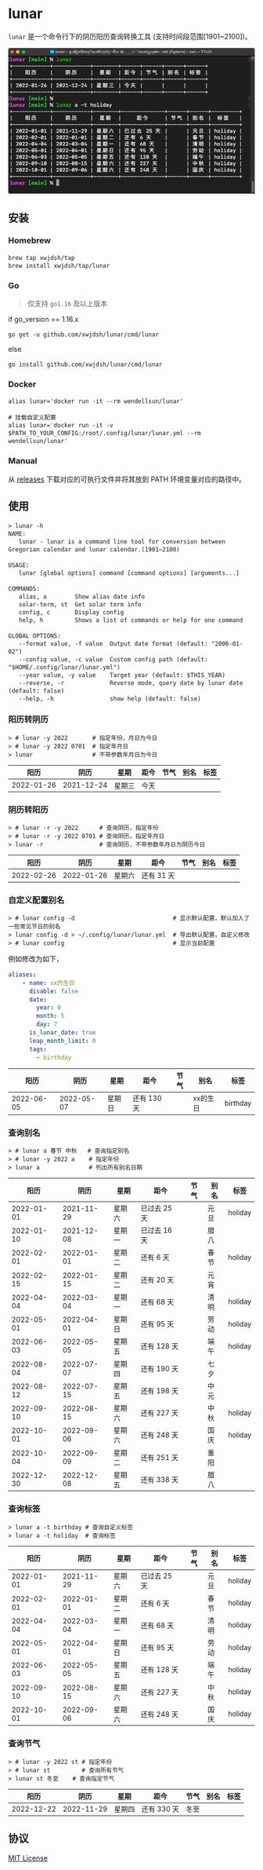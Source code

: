 # lunar

`lunar` 是一个命令行下的阴历阳历查询转换工具 (支持时间段范围[1901~2100])。

![](https://raw.githubusercontent.com/xwjdsh/lunar/main/screenshot.png)

## 安装
### Homebrew
```
brew tap xwjdsh/tap
brew install xwjdsh/tap/lunar
```
### Go
> 仅支持 `go1.16` 及以上版本

if go_version == 1.16.x
```
go get -u github.com/xwjdsh/lunar/cmd/lunar
```
else
```
go install github.com/xwjdsh/lunar/cmd/lunar
```

### Docker
```
alias lunar='docker run -it --rm wendellsun/lunar'

# 挂载自定义配置
alias lunar='docker run -it -v $PATH_TO_YOUR_CONFIG:/root/.config/lunar/lunar.yml --rm wendellsun/lunar'
```

### Manual
从 [releases](https://github.com/xwjdsh/lunar/releases) 下载对应的可执行文件并将其放到 PATH 环境变量对应的路径中。

## 使用
```
> lunar -h
NAME:
   lunar - lunar is a command line tool for conversion between Gregorian calendar and lunar calendar.(1901~2100)

USAGE:
   lunar [global options] command [command options] [arguments...]

COMMANDS:
   alias, a        Show alias date info
   solar-term, st  Get solar term info
   config, c       Display config
   help, h         Shows a list of commands or help for one command

GLOBAL OPTIONS:
   --format value, -f value  Output date format (default: "2006-01-02")
   --config value, -c value  Custom config path (default: "$HOME/.config/lunar/lunar.yml")
   --year value, -y value    Target year (default: $THIS_YEAR)
   --reverse, -r             Reverse mode, query date by lunar date (default: false)
   --help, -h                show help (default: false)
```

### 阳历转阴历
```
> # lunar -y 2022       # 指定年份，月日为今日
> # lunar -y 2022 0701  # 指定年月日
> lunar                 # 不带参数年月日为今日
```
|    阳历    |    阴历    |  星期  | 距今 | 节气 | 别名 | 标签 |
|  ----  | ----  |  ----  | ----  |  ----  | ----  |  ----  |
| 2022-01-26 | 2021-12-24 | 星期三 | 今天 |      |      |      |


### 阴历转阳历
```
> # lunar -r -y 2022      # 查询阴历，指定年份
> # lunar -r -y 2022 0701 # 查询阴历，指定年月日
> lunar -r                # 查询阴历，不带参数年月日为阴历今日
```
|    阳历    |    阴历    |  星期  |    距今    | 节气 | 别名 | 标签 |
|  ----  | ----  |  ----  | ----  |  ----  | ----  |  ----  |
| 2022-02-26 | 2022-01-26 | 星期六 | 还有 31 天 |      |      |      |

### 自定义配置别名
```
> # lunar config -d                            # 显示默认配置，默认加入了一些常见节日的别名
> lunar config -d > ~/.config/lunar/lunar.yml  # 导出默认配置，自定义修改
> # lunar config                               # 显示当前配置
```
例如修改为如下，
```yml
aliases:
    - name: xx的生日
      disable: false
      date:
        year: 0
        month: 5
        day: 7
      is_lunar_date: true
      leap_month_limit: 0
      tags:
        - birthday
```
|    阳历    |    阴历    |  星期  |    距今     | 节气 |   别名   |   标签   |
|  ----  | ----  |  ----  | ----  |  ----  | ----  |  ----  |
| 2022-06-05 | 2022-05-07 | 星期日 | 还有 130 天 |      | xx的生日 | birthday |


### 查询别名
```
> # lunar a 春节 中秋   # 查询指定别名
> # lunar -y 2022 a    # 指定年份
> lunar a              # 列出所有别名日期
```
|    阳历    |    阴历    |  星期  |     距今     | 节气 | 别名 |  标签   |
|  ----  | ----  |  ----  | ----  |  ----  | ----  |  ----  |
| 2022-01-01 | 2021-11-29 | 星期六 | 已过去 25 天 |      | 元旦 | holiday |
| 2022-01-10 | 2021-12-08 | 星期一 | 已过去 16 天 |      | 腊八 |         |
| 2022-02-01 | 2022-01-01 | 星期二 | 还有 6 天    |      | 春节 | holiday |
| 2022-02-15 | 2022-01-15 | 星期二 | 还有 20 天   |      | 元宵 |         |
| 2022-04-04 | 2022-03-04 | 星期一 | 还有 68 天   |      | 清明 | holiday |
| 2022-05-01 | 2022-04-01 | 星期日 | 还有 95 天   |      | 劳动 | holiday |
| 2022-06-03 | 2022-05-05 | 星期五 | 还有 128 天  |      | 端午 | holiday |
| 2022-08-04 | 2022-07-07 | 星期四 | 还有 190 天  |      | 七夕 |         |
| 2022-08-12 | 2022-07-15 | 星期五 | 还有 198 天  |      | 中元 |         |
| 2022-09-10 | 2022-08-15 | 星期六 | 还有 227 天  |      | 中秋 | holiday |
| 2022-10-01 | 2022-09-06 | 星期六 | 还有 248 天  |      | 国庆 | holiday |
| 2022-10-04 | 2022-09-09 | 星期二 | 还有 251 天  |      | 重阳 |         |
| 2022-12-30 | 2022-12-08 | 星期五 | 还有 338 天  |      | 腊八 |         |

### 查询标签
```
> lunar a -t birthday # 查询自定义标签
> lunar a -t holiday  # 查询标签
```
|    阳历    |    阴历    |  星期  |     距今     | 节气 | 别名 |  标签   |
|  ----  | ----  |  ----  | ----  |  ----  | ----  |  ----  |
| 2022-01-01 | 2021-11-29 | 星期六 | 已过去 25 天 |      | 元旦 | holiday |
| 2022-02-01 | 2022-01-01 | 星期二 | 还有 6 天    |      | 春节 | holiday |
| 2022-04-04 | 2022-03-04 | 星期一 | 还有 68 天   |      | 清明 | holiday |
| 2022-05-01 | 2022-04-01 | 星期日 | 还有 95 天   |      | 劳动 | holiday |
| 2022-06-03 | 2022-05-05 | 星期五 | 还有 128 天  |      | 端午 | holiday |
| 2022-09-10 | 2022-08-15 | 星期六 | 还有 227 天  |      | 中秋 | holiday |
| 2022-10-01 | 2022-09-06 | 星期六 | 还有 248 天  |      | 国庆 | holiday |


### 查询节气
```
> # lunar -y 2022 st # 指定年份
> # lunar st         # 查询所有节气
> lunar st 冬至    # 查询指定节气
```
|    阳历    |    阴历    |  星期  |    距今     | 节气 | 别名 | 标签 |
|  ----  | ----  |  ----  | ----  |  ----  | ----  |  ----  |
| 2022-12-22 | 2022-11-29 | 星期四 | 还有 330 天 | 冬至 |      |      |

## 协议
[MIT License](https://github.com/xwjdsh/lunar/blob/main/LICENSE)
